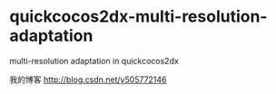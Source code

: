 quickcocos2dx-multi-resolution-adaptation
=========================================

multi-resolution adaptation in quickcocos2dx

我的博客 http://blog.csdn.net/y505772146

